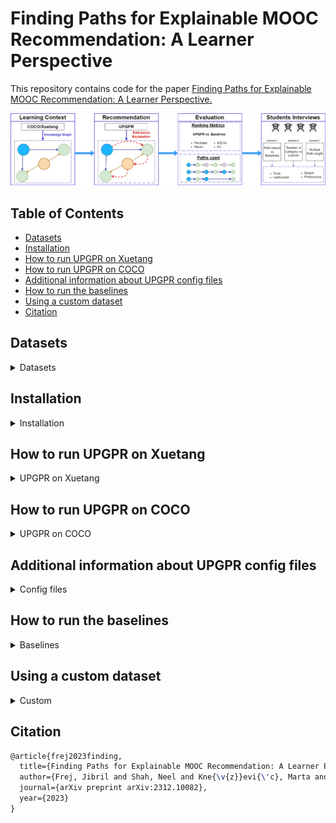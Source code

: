# Finding Paths for Explainable MOOC Recommendation: A Learner Perspective<!-- omit from toc -->

This repository contains code for the paper [Finding Paths for Explainable MOOC Recommendation: A Learner Perspective.](https://arxiv.org/abs/2312.10082)

![Alt text](pipeline.jpg)

## Table of Contents<!-- omit from toc -->

- [Datasets](#datasets)
- [Installation](#installation)
- [How to run UPGPR on Xuetang](#how-to-run-upgpr-on-xuetang)
- [How to run UPGPR on COCO](#how-to-run-upgpr-on-coco)
- [Additional information about UPGPR config files](#additional-information-about-upgpr-config-files)
- [How to run the baselines](#how-to-run-the-baselines)
- [Using a custom dataset](#using-a-custom-dataset)
- [Citation](#citation)

## Datasets

<details>

<summary>Datasets</summary>

### Xuetang

Download Xuetang from [http://moocdata.cn/data/MOOCCube](http://moocdata.cn/data/MOOCCube), extract the file and place the MOOCCube folder in data/mooc/

We assume that you will have at least the following two folders:

- data/mooc/MOOCCube/entities/
- data/mooc/MOOCCube/relations/

### COCO

Get the coco dataset by contacting the authors of [COCO: Semantic-Enriched Collection of Online Courses at Scale with Experimental Use Cases](https://link.springer.com/chapter/10.1007/978-3-319-77712-2_133) by email. Extract the file and place it in data/coco/

You sould get one folder:

- data/coco/coco/

Note: Because you might get a more recent version of the dataset, some of the characteristics (number of learners, courses, etc... ) might be different.

</details>

## Installation

<details>

<summary>Installation</summary>

### Requirements

Python 3.10 is required.

We recommend using a conda environment, but feel free to use wahthever you are the most confortable with:

```bash
conda create -n upgpr python=3.10
conda activate upgpr
```

### Install required packages

```bash
pip install -r requirements.txt
```

If you intent to run the skill extractor on the coco datset, you will need to download en_core_web_lg:

```bash
python -m spacy download en_core_web_lg
```

</details>

## How to run UPGPR on Xuetang

<details>

<summary>UPGPR on Xuetang</summary>

### Process Xuetang's original files

```bash
python src/UPGPR/preprocess_mooc.py
```

After this process, all the files from MOOCCUbe have been standardized into the format needed by PGPR. The files are saved in the folder data/mooc/MOOCCube/processed_files.

We used the same file format as in the original PGPR repoisitory: [https://github.com/orcax/PGPR](https://github.com/orcax/PGPR).

### Xuetang's Dataset and Knowledge Graph creation

```bash
python src/UPGPR/make_dataset.py --config config/UPGPR/mooc.json
```

After this process, the files containing the train, validation and test sets and the Knowledge Graph have been created in tmp/mooc.

### Train the Xuetang's Knowledge Graph Embeddings

```bash
python src/UPGPR/train_transe_model.py --config config/UPGPR/mooc.json
```

The KG embeddings are saved in tmp/mooc.

### Train the RL agent on Xuetang

```bash
python src/UPGPR/train_agent.py --config config/UPGPR/mooc.json
```

The agent is saved in tmp/mooc.

### Evaluation on Xuetang

```bash
python src/UPGPR/test_agent.py --config config/UPGPR/mooc.json 
```

The results are saved in tmp/mooc.

</details>

## How to run UPGPR on COCO

<details>

<summary>UPGPR on COCO</summary>

### Extract the skills from COCO's course descriptions

```bash
python src/UPGPR/extract_skills.py
```

After this process, the files course_skill.csv and learner_skill.csv have been created in data/coco/coco

### Process coco's original files

```bash
python src/UPGPR/preprocess_coco.py 
```

After this process, all the files from coco have been standardized into the format needed by PGPR. The files are saved in the folder data/mooc/MOOCCube/processed_files.

We used the same file format as in the original PGPR repoisitory: [https://github.com/orcax/PGPR](https://github.com/orcax/PGPR).

### COCO's Dataset and Knowledge Graph creation

```bash
python src/UPGPR/make_dataset.py --config config/UPGPR/coco.json
```

After this process, the files containing the train, validation and test sets and the Knowledge Graph have been created in tmp/mooc.

### Train the COCO's Knowledge Graph Embeddings

```bash
python src/UPGPR/train_transe_model.py --config config/UPGPR/coco.json
```

The KG embeddings are saved in tmp/coco.

### Train the RL agent on COCO

```bash
python src/UPGPR/train_agent.py --config config/UPGPR/coco.json
```

The agent is saved in tmp/coco.

### Evaluation on COCO

```bash
python src/UPGPR/test_agent.py --config config/UPGPR/coco.json 
```

The results are saved in tmp/coco.

</details>

## Additional information about UPGPR config files

<details>

<summary>Config files</summary>

### Run original PGPR

To run the original PGPR, change the config files in config/UPGPR as follows:

- Set the "reward" attribute in "TRAIN_AGENT" and "TEST_AGENT" to "cosine".
- Set the "use_pattern" attribute in "TRAIN_AGENT" and "TEST_AGENT" to "true".
- Set the "max_path_len" attribute in "TRAIN_AGENT" and "TEST_AGENT" to 3.

To run UPGPR, change the config files in config/UPGPR as follows:

- Set the "reward" attribute in "TRAIN_AGENT" and "TEST_AGENT" to "binary_train".
- Set the "use_pattern" attribute in "TRAIN_AGENT" and "TEST_AGENT" to "false".
- Set the "max_path_len" attribute in "TRAIN_AGENT" and "TEST_AGENT" to an integer > 2
- If "max_path_len" has a value different than 3, change the value of the "topk" attribute in "TEST_AGENT" to list of the same length as "max_path_len".

</details>

## How to run the baselines

<details>

<summary>Baselines</summary>

### Process the files for Recbole

Process the Xuetang files for RecBole (requires data/mooc/MOOCCube/processed_files)

```bash
python src/baselines/format_moocube.py
```

After this process, all the files from coco have been standardized into the format needed by RecBole. The files are saved in the folder data/mooc/recbolemoocube.

We follow the same process for coco:

```bash
python src/baselines/format_coco.py
```

The files are saved in the folder data/coco/recbolecoco.

### Run the baselines

To run the baselines, choose a config file in config/baselines and run the following:

```bash
python src/baselines/baseline.py --config config/baselines/coco_Pop.yaml
```

This example runs the Pop baseline on the coco dataset.

You can ignore the warning "command line args [--config config/baselines/coco_Pop.yaml] will not be used in RecBole". The argument is used properly.

</details>

## Using a custom dataset

<details>

<summary>Custom</summary>

### Files structure

In the folder [example](data/example/), we have provided a minimalistic example of a synthetic dataset to help understadning the format of the files required by UPGPR. This dataset is to understand the format of the files only and is too small to be used to test the code.

Below, you will find a detailed description of the files:

- **Enrolments file**. You must have a file named "enrolments.txt" containing the enrollments of each student. The structure is the following: each line contain one enrolment with the student id and the course id separated by a space. id must be integers. An example is provided here: [enrolments.txt](data/example/enrolments.txt)
- **Entities files.** For each entity in your knowledge graph (student, course, teacher, school, etc...) you must have a file named "entity_name.txt" and each line contains the name of the entity associated to the id line number - 1. For example in the file [courses.txt](data/example/courses.txt), on line 1 we have the course "Math", meaning that it's id is 0.
- **Relations files.** For each relation in your knowledge grahp (course_teacher, course_school, eacher_school, etc...) you must have a file named "sourceentity_targetentity.txt" where each line corresponds to the source entity id and contains all the tagets entities id that are related to the source entity. For example in the file [course_teachers.txt](data/example/course_teachers.txt), on line 3 we have the course "2 3", meaning that Charlie and Dave are teaching History.
  
### Config file

You also need to modify the config file to be suited to your custom dataset. You will need to modify the content of "KG_ARGS" in the config file to specify the entities,relations, and files names that contain these realtions. You can have a look at the file [example.json](config/UPGPR/example.json) to have an example of the content of "KG_ARGS" for our example dataset.

</details>

## Citation

```tex
@article{frej2023finding,
  title={Finding Paths for Explainable MOOC Recommendation: A Learner Perspective},
  author={Frej, Jibril and Shah, Neel and Kne{\v{z}}evi{\'c}, Marta and Nazaretsky, Tanya and K{\"a}ser, Tanja},
  journal={arXiv preprint arXiv:2312.10082},
  year={2023}
}
```
